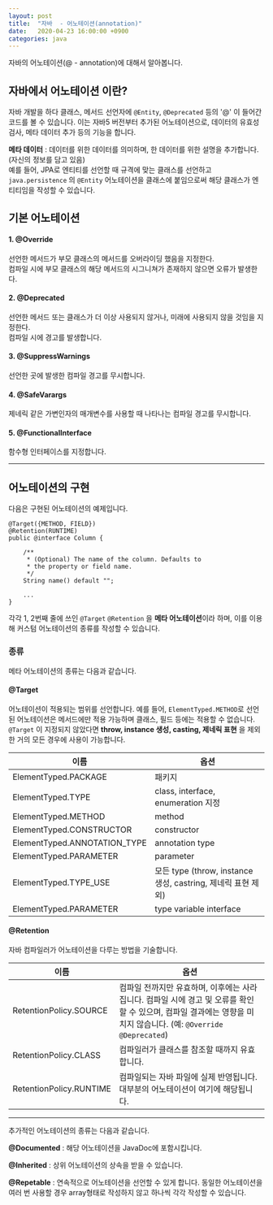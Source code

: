 ```yaml
---
layout: post
title:  "자바  - 어노테이션(annotation)"
date:   2020-04-23 16:00:00 +0900
categories: java
---
```


자바의 어노테이션(@ - annotation)에 대해서 알아봅니다.

## 자바에서 어노테이션 이란?

자바 개발을 하다 클래스, 메서드 선언자에 `@Entity`, `@Deprecated` 등의 '@' 이 들어간 코드를 볼 수 있습니다.  이는 자바5 버전부터 추가된 어노테이션으로, 데이터의 유효성 검사,  메타 데이터 추가 등의 기능을 합니다.

**메타 데이터** : 데이터를 위한 데이터를 의미하며, 한 데이터를 위한 설명을 추가합니다.(자신의 정보를 담고 있음)  
예를 들어, JPA로 엔티티를 선언할 때 규격에 맞는 클래스를 선언하고 `java.persistence` 의 `@Entity` 어노테이션을 클래스에 붙임으로써 해당 클래스가 엔티티임을 작성할 수 있습니다.

## 기본 어노테이션

#### 1. @Override
선언한 메서드가 부모 클래스의 메서드를 오버라이딩 했음을 지정한다.  
컴파일 시에 부모 클래스의 해당 메서드의 시그니쳐가 존재하지 않으면 오류가 발생한다.

#### 2. @Deprecated
선언한 메서드 또는 클래스가 더 이상 사용되지 않거나, 미래에 사용되지 않을 것임을 지정한다.  
컴파일 시에 경고를 발생합니다.

#### 3. @SuppressWarnings
선언한 곳에 발생한 컴파일 경고를 무시합니다.

#### 4. @SafeVarargs
제네릭 같은 가변인자의 매개변수를 사용할 때 나타나는 컴파일 경고를 무시합니다.

#### 5. @FunctionalInterface
함수형 인터페이스를 지정합니다.

----

## 어노테이션의 구현

다음은 구현된 어노테이션의 예제입니다.

```
@Target({METHOD, FIELD}) 
@Retention(RUNTIME)
public @interface Column {

    /**
     * (Optional) The name of the column. Defaults to 
     * the property or field name.
     */
    String name() default "";

    ...
}
```

각각 1, 2번째 줄에 쓰인 `@Target` `@Retention` 을 **메타 어노테이션**이라 하며, 이를 이용해 커스텀 어노테이션의 종류를 작성할 수 있습니다.

### 종류

메타 어노테이션의 종류는 다음과 같습니다.

#### @Target

어노테이션이 적용되는 범위를 선언합니다. 예를 들어, `ElementTyped.METHOD`로 선언된 어노테이션은 메서드에만 적용 가능하며 클래스, 필드 등에는 적용할 수 없습니다.  
`@Target` 이 지정되지 않았다면 **throw, instance 생성, casting, 제네릭 표현** 을 제외한 거의 모든 경우에 사용이 가능합니다.

|이름|옵션|
|---|-----|
ElementTyped.PACKAGE|패키지
ElementTyped.TYPE|class, interface, enumeration 지정
ElementTyped.METHOD|method
ElementTyped.CONSTRUCTOR|constructor
ElementTyped.ANNOTATION_TYPE|annotation type
ElementTyped.PARAMETER|parameter
ElementTyped.TYPE_USE|모든 type (throw, instance생성, castring, 제네릭 표현 제외)
ElementTyped.PARAMETER|type variable interface

#### @Retention

자바 컴파일러가 어노테이션을 다루는 방법을 기술합니다.

|이름|옵션|
|---|-----|
RetentionPolicy.SOURCE|컴파일 전까지만 유효하며, 이후에는 사라집니다. 컴파일 시에 경고 및 오류를 확인할 수 있으며, 컴파일 결과에는 영향을 미치지 않습니다. (예: `@Override @Deprecated`)
RetentionPolicy.CLASS|컴파일러가 클래스를 참조할 때까지 유효합니다.
RetentionPolicy.RUNTIME|컴파일되는 자바 파일에 실제 반영됩니다. 대부분의 어노테이션이 여기에 해당됩니다.
----

추가적인 어노테이션의 종류는 다음과 같습니다.

**@Documented** : 해당 어노테이션을 JavaDoc에 포함시킵니다.

**@Inherited** : 상위 어노테이션의 상속을 받을 수 있습니다.

**@Repetable** : 연속적으로 어노테이션을 선언할 수 있게 합니다. 동일한 어노테이션을 여러 번 사용할 경우 array형태로 작성하지 않고 하나씩 각각 작성할 수 있습니다.
